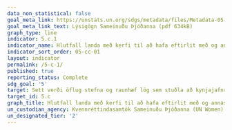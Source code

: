 ```yaml
---
data_non_statistical: false
goal_meta_link: https://unstats.un.org/sdgs/metadata/files/Metadata-05-0c-01.pdf
goal_meta_link_text: Lýsigögn Sameinuðu Þjóðanna (pdf 634kB)
graph_type: line
indicator: 5.c.1
indicator_name: Hlutfall landa með kerfi til að hafa eftirlit með og annast opinberar fjárveitingar til að stuðla að jafnrétti kynjanna og valdeflingu kvenna.
indicator_sort_order: 05-cc-01
layout: indicator
permalink: /5-c-1/
published: true
reporting_status: Complete
sdg_goal: '5'
target: Sett verði öflug stefna og raunhæf lög sem stuðla að kynjajafnrétti og styrkja stöðu kvenna og stúlkna á öllum sviðum.  
target_id: 5.c
graph_title: Hlutfall landa með kerfi til að hafa eftirlit með og annast opinberar fjárveitingar til að stuðla að jafnrétti kynjanna og valdeflingu kvenna.
un_custodian_agency: Kvennréttindasamtök Sameinuðu Þjóðanna (UN Women), Efnahags- og framfarastofnunin (OECD)
un_designated_tier: '2'
---
```


